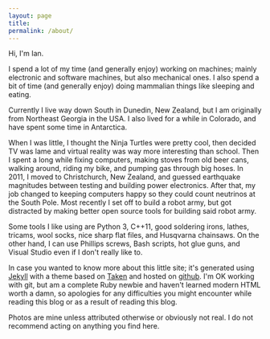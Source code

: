 ```yaml
---
layout: page
title: 
permalink: /about/
---
```


Hi, I'm Ian.

I spend a lot of my time (and generally enjoy) working on machines; mainly electronic and software machines, but also mechanical ones.
I also spend a bit of time (and generally enjoy) doing mammalian things like sleeping and eating.

Currently I live way down South in Dunedin, New Zealand, but I am originally from Northeast Georgia in the USA.
I also lived for a while in Colorado, and have spent some time in Antarctica.

When I was little, I thought the Ninja Turtles were pretty cool, then decided TV was lame and virtual reality was way more interesting than school.
Then I spent a long while fixing computers, making stoves from old beer cans, walking around, riding my bike, and pumping gas through big hoses.
In 2011, I moved to Christchurch, New Zealand, and guessed earthquake magnitudes between testing and building power electronics.
After that, my job changed to keeping computers happy so they could count neutrinos at the South Pole.
Most recently I set off to build a robot army, but got distracted by making better open source tools for building said robot army.

Some tools I like using are Python 3, C++11, good soldering irons, lathes, tricams, wool socks, nice sharp flat files, and Husqvarna chainsaws.
On the other hand, I can use Phillips screws, Bash scripts, hot glue guns, and Visual Studio even if I don't really like to.

In case you wanted to know more about this little site; it's generated using [Jekyll](https://jekyllrb.com/) with a theme based on [Taken](http://jekyllthemes.org/themes/taken-theme/) and hosted on [github](https://github.com).
I'm OK working with git, but am a complete Ruby newbie and haven't learned modern HTML worth a damn, so apologies for any difficulties you might encounter while reading this blog or as a result of reading this blog.

Photos are mine unless attributed otherwise or obviously not real.
I do not recommend acting on anything you find here.
